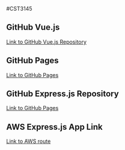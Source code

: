 #CST3145

## GitHub Vue.js

[Link to GitHub Vue.js Repository](https://github.com/Jo-costa/CST3145-CW1-Frontend)

## GitHub Pages

[Link to GitHub Pages](https://jo-costa.github.io/CST3145-CW1-Frontend/)

## GitHub Express.js Repository

[Link to GitHub Pages](https://github.com/Jo-costa/CST3145-CW1-Express.js-App)

## AWS Express.js App Link

[Link to AWS route](https://store-env.eba-xvfgdgap.eu-west-2.elasticbeanstalk.com/collections/products)
